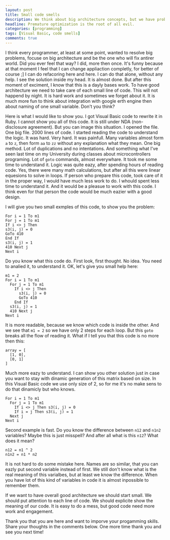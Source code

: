 ```yaml
---
layout: post
title: Small code smells
description: We think about big architecture concepts, but we have problems with small code smells.
headline: Premature optimization is the root of all evil.
categories: [programming]
tags: [Visual Basic, code smells]
comments: true
---
```


I think every programmer, at least at some point, wanted to resolve big problems, focuse on big architecture and be the one who will fix antirer world. Did you ever feel that way? I did, more then once. It's funny because at that moment I feel that I can change appliaction completly, for better of course ;] I can do refacoring here and here. I can do that alone, without any help. I see the solution inside my head. It is almost done. But after this moment of exciment, I know that this is a dayly bases work. To have good architecture we need to take care of each small line of code. This will not happend by night. It is hard work and sometimes we forget about it. It is much more fun to think about integration with google erth engine then about naming of one small variable. Don't you think?

Here is what I would like to show you. I got Visual Basic code to rewrite it in Ruby. I cannot show you all of this code. It is still under NDA (non-disclosure agreement). But you can image this situation. I opened the file. One big file. 2000 lines of code. I started reading the code to understand the logic. It was hard. Very hard. It was painfull. Many variables almost form `a` to `z`, then form `aa` to `zz` without any  explanation what they mean. One big method. Lot of duplications and no intentations. And something what I've seen last time on my University during classes about microcontrollers programing. Lot of `goto` commands, almost everywhare. It took me some time to understand it. Logic was quite eazy, after spending hours of reading code. Yes, there were many math calculations, but after all this were linear equesions to solve in loops. If person who prepare this code, took care of it in the proper way, I would have much less work to do. I whould spent less time to understand it. And it would be a pleasue to work with this code. I think even for that person the code would be much eazier with a good design.

I will give you two small exmples of this code, to show you the problem:

```basic
For i = 1 To m1
For j = 1 To m1
If i <> j Then
s3(i, j) = 0
GoTo 410
End If
s3(i, j) = 1
410 Next j
Next i
```

Do you know what this code do. First look, first thought. No idea. You need to analied it, to understand it. OK, let's give you small help here:

```basic
m1 = 2
For i = 1 To m1
  For j = 1 To m1
    If i <> j Then
      s3(i, j) = 0
      GoTo 410
    End If
  s3(i, j) = 1
  410 Next j
Next i
```

It is more readable, because we know which code is inside the other. And we see that `m1 = 2` so we have only 2 steps for each loop. But this `goto` breaks all the flow of reading it. What if I tell you that this code is no more then this:

```basic
array = [
  [1, 0],
  [0, 1]
]
```

Much more eazy to understand. I can show you other solution just in case you want to stay with dinamic generation of this matrix based on size. In this Visual Basic code we use only size of 2, so for me it's no make sens to do that dinamicly but who knows.

```basic
For i = 1 To m1
  For j = 1 To m1
    If i <> j Then s3(i, j) = 0
    If i = j Then s3(i, j) = 1
  Next j
Next i
```

Second example is fast. Do you know the difference between `n12` and `n1n2` variables? Maybe this is just misspell? And after all what is this `n12`? What does it mean?

```basic
n12 = n1 ^ 2
n1n2 = n1 * n2
```

It is not hard to do some mistake here. Names are so similar, that you can eazly put second variable instead of first. We still don't know what is the real meaning of this varialbes, but at least we know the difference. When you have lot of this kind of variables in code it is almost inpossible to remember them.

If we want to have overall good architecture we should start small. We should put attention to each line of code. We should explicite show the meaning of our code. It is easy to do a mess, but good code need more work and engagement.

Thank you that you are here and want to imporve your progamming skills. Share your thoughts in the comments below. One more time thank you and see you next time!
